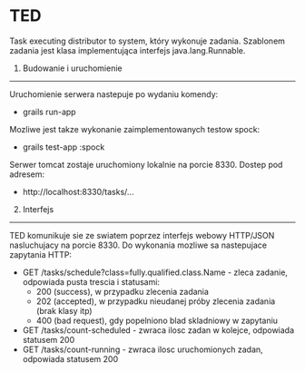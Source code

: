 TED
===

Task executing distributor to system, który wykonuje zadania. Szablonem zadania jest klasa implementująca interfejs java.lang.Runnable.

1. Budowanie i uruchomienie
---

Uruchomienie serwera nastepuje po wydaniu komendy:
  * grails run-app

Mozliwe jest takze wykonanie zaimplementowanych testow spock:
  * grails test-app :spock
  
Serwer tomcat zostaje uruchomiony lokalnie na porcie 8330. Dostep pod adresem:
  * http://localhost:8330/tasks/...

2. Interfejs
---

TED komunikuje sie ze swiatem poprzez interfejs webowy HTTP/JSON nasluchujacy na porcie 8330. Do wykonania mozliwe sa nastepujace zapytania HTTP:
* GET /tasks/schedule?class=fully.qualified.class.Name - zleca zadanie, odpowiada pusta trescia i statusami:
  - 200 (success), w przypadku zlecenia zadania
  - 202 (accepted), w przypadku nieudanej próby zlecenia zadania (brak klasy itp)
  - 400 (bad request), gdy popelniono blad skladniowy w zapytaniu
* GET /tasks/count-scheduled - zwraca ilosc zadan w kolejce, odpowiada statusem 200
* GET /tasks/count-running - zwraca ilosc uruchomionych zadan, odpowiada statusem 200

